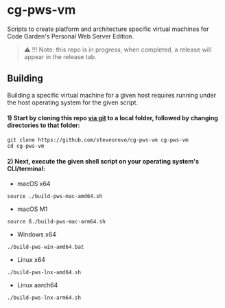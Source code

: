 # cg-pws-vm
Scripts to create platform and architecture specific virtual machines for Code Garden's Personal Web Server Edition.

> :warning: !!! Note: this repo is in progress; when completed, a release will appear in the release tab.

## Building
Building a specific virtual machine for a given host requires running under the host operating system for the given script.

#### 1) Start by cloning this repo [via git](https://git-scm.com) to a local folder, followed by changing directories to that folder:
```
git clone https://github.com/steveorevo/cg-pws-vm cg-pws-vm
cd cg-pws-vm
```

#### 2) Next, execute the given shell script on your operating system's CLI/terminal:

* macOS x64
```
source ./build-pws-mac-amd64.sh
```
* macOS M1
```
source ß./build-pws-mac-arm64.sh
```
* Windows x64
```
./build-pws-win-amd64.bat
```
* Linux x64
```
./build-pws-lnx-amd64.sh
```
* Linux aarch64
```
./build-pws-lnx-arm64.sh
```
